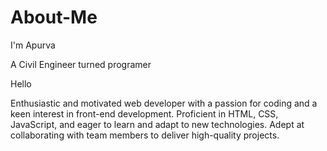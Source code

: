 # About-Me
I'm Apurva

A Civil Engineer turned programer

Hello

Enthusiastic and motivated web developer with a passion for coding and a keen interest in front-end development.
Proficient in HTML, CSS, JavaScript, and eager to learn and adapt to new technologies.
Adept at collaborating with team members to deliver high-quality projects.